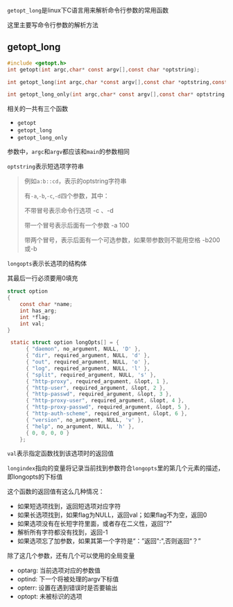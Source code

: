 `getopt_long`是linux下C语言用来解析命令行参数的常用函数

这里主要写命令行参数的解析方法                                                                                                                                                                                                                                                                                                                                                                                                                                                                                                                                                                                                                                                                                                                                                                                                                                                                                                                                                                                  

<!--more--->


## getopt_long

```C
#include <getopt.h>
int getopt(int argc,char* const argv[],const char *optstring);

int getopt_long(int argc,char *const argv[],const char *optstring,const struct option *longopts,int *longindex);

int getopt_long_only(int argc,char* const argv[],const char* optstring,const struct option *longopts,int *longindex);
```

相关的一共有三个函数

- `getopt`
- `getopt_long`
- `getopt_long_only`

参数中，`argc`和`argv`都应该和`main`的参数相同

`optstring`表示短选项字符串

> 例如`a:b::cd`，表示的optstring字符串
>
> 有`-a`,`-b`,`-c`,`-d`四个参数，其中：
>
> 不带冒号表示命令行选项 -c 、-d
>
> 带一个冒号表示后面有一个参数 -a 100
>
> 带两个冒号，表示后面有一个可选参数，如果带参数则不能用空格 -b200 或-b

`longopts`表示长选项的结构体

其最后一行必须要用0填充

```C
struct option
{
    const char *name;
    int has_arg;
    int *flag;
    int val;
}

 static struct option longOpts[] = {
      { "daemon", no_argument, NULL, 'D' },
      { "dir", required_argument, NULL, 'd' },
      { "out", required_argument, NULL, 'o' },
      { "log", required_argument, NULL, 'l' },
      { "split", required_argument, NULL, 's' },
      { "http-proxy", required_argument, &lopt, 1 },
      { "http-user", required_argument, &lopt, 2 },
      { "http-passwd", required_argument, &lopt, 3 },
      { "http-proxy-user", required_argument, &lopt, 4 },
      { "http-proxy-passwd", required_argument, &lopt, 5 },
      { "http-auth-scheme", required_argument, &lopt, 6 },
      { "version", no_argument, NULL, 'v' },
      { "help", no_argument, NULL, 'h' },
      { 0, 0, 0, 0 }
    };
```

`val`表示指定函数找到该选项时的返回值

`longindex`指向的变量将记录当前找到参数符合`longopts`里的第几个元素的描述，即longopts的下标值



这个函数的返回值有这么几种情况：

- 如果短选项找到，返回短选项对应字符
- 如果长选项找到，如果flag为NULL，返回val；如果flag不为空，返回0
- 如果选项没有在长短字符里面，或者存在二义性，返回"?"
- 解析所有字符都没有找到，返回-1
- 如果选项忘了加参数，如果其第一个字符是“：”返回":",否则返回“？”

除了这几个参数，还有几个可以使用的全局变量

- optarg: 当前选项对应的参数值
- optind: 下一个将被处理的argv下标值
- opterr: 设置在遇到错误时是否要输出
- optopt: 未被标识的选项